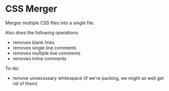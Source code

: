 # CSS Merger

Merges multiple CSS files into a single file.

Also does the following operations:

* removes blank lines
* removes single line comments
* removes multiple line comments
* removes inline comments

To-do:

* remove unnecessary whitespace (if we're packing, we might as well get rid of them)
